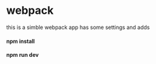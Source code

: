 # webpack
this is a simble webpack app has some settings and adds
#### npm install
#### npm run dev
